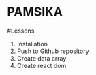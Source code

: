 # PAMSIKA

#Lessons
1. Installation
2. Push to Github repository
3. Create data array
4. Create react dom